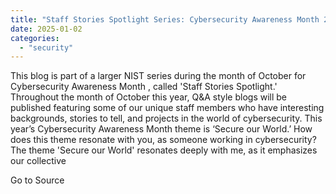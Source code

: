 ```yaml
---
title: "Staff Stories Spotlight Series: Cybersecurity Awareness Month 2024"
date: 2025-01-02
categories: 
  - "security"
---
```


This blog is part of a larger NIST series during the month of October for Cybersecurity Awareness Month , called 'Staff Stories Spotlight.' Throughout the month of October this year, Q&A style blogs will be published featuring some of our unique staff members who have interesting backgrounds, stories to tell, and projects in the world of cybersecurity. This year’s Cybersecurity Awareness Month theme is ‘Secure our World.’ How does this theme resonate with you, as someone working in cybersecurity? The theme 'Secure our World' resonates deeply with me, as it emphasizes our collective

Go to Source
